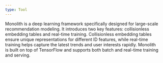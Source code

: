 ```yaml
---
type: Tool
---
```


Monolith is a deep learning framework specifically designed for large-scale recommendation modeling. It introduces two key features: collisionless embedding tables and real-time training. Collisionless embedding tables ensure unique representations for different ID features, while real-time training helps capture the latest trends and user interests rapidly. Monolith is built on top of TensorFlow and supports both batch and real-time training and serving.